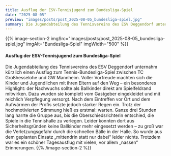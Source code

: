 ```yaml
---
title: Ausflug der ESV-Tennisjugend zum Bundesliga-Spiel
date: "2025-08-05"
preview: "images/posts/post_2025-08-05_bundesliga-spiel.jpg"
summary: Die Jugendabteilung des Tennisvereins des ESV Deggendorf unternahm kürzlich einen Ausflug zum Tennis-Bundesliga-Spiel zwischen TC Großhesselohe und GW Mannheim. Voller Vorfreude machten s...
---
```


{{% image-section-2 imgSrc="images/posts/post_2025-08-05_bundesliga-spiel.jpg" imgAlt="Bundesliga-Spiel" imgWidth="500" %}}
#### Ausflug der ESV-Tennisjugend zum Bundesliga-Spiel

Die Jugendabteilung des Tennisvereins des ESV Deggendorf unternahm kürzlich einen Ausflug zum Tennis-Bundesliga-Spiel zwischen TC Großhesselohe und GW Mannheim. Voller Vorfreude machten sich die Kinder und Jugendlichen mit ihren Eltern auf den Weg – ein besonderes Highlight: der Nachwuchs sollte als Ballkinder direkt am Spielfeldrand mitwirken. Dazu wurden sie komplett vom Gastgeber eingekleidet und mit reichlich Verpflegung versorgt.
Nach dem Eintreffen vor Ort und dem Aufwärmen der Profis setzte jedoch starker Regen ein. Trotz der hochmotivierten Stimmung hieß es erstmal: warten. Ganze drei Stunden lang harrte die Gruppe aus, bis die Oberschiedsrichterin entschied, die Spiele in die Tennishalle zu verlegen.
Leider konnten dort aus Sicherheitsgründen keine Ballkinder mehr eingesetzt werden – zu groß war die Verletzungsgefahr durch die schnellen Bälle in der Halle. So wurde aus dem geplanten Einsatz „mittendrin statt nur dabei“ leider nichts. Trotzdem war es ein schöner Tagesausflug mit vielen, vor allem „nassen“ Erinnerungen.
{{% /image-section-2 %}}
